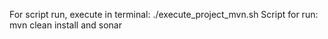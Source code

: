 
For script run, execute in terminal: ./execute_project_mvn.sh
Script for run: mvn clean install and sonar

